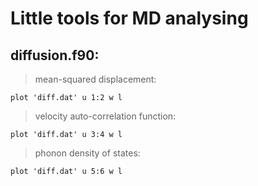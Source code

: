 # Little tools for MD analysing

## diffusion.f90:
> mean-squared displacement:

`plot 'diff.dat' u 1:2 w l`

> velocity auto-correlation function:

`plot 'diff.dat' u 3:4 w l`

> phonon density of states:

`plot 'diff.dat' u 5:6 w l`